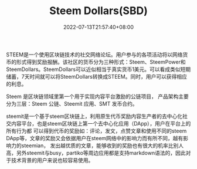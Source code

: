 ﻿---
weight: 
title: "Steem Dollars(SBD)"
description: "STEEM是一个使用区块链技术的社交网络论坛"
date: 2022-07-13T21:57:40+08:00
lastmod: 2022-07-13T16:45:40+08:00
draft: false
authors: ["浮尘"]
featuredImage: "steem-dollarssbd.webp"
link: "https://steem.com/"
tags: ["数字代币","Steem Dollars(SBD)"]
categories: ["navigation"]
navigation: ["数字代币"]
lightgallery: true
toc: true
pinned: false
recommend: false
recommend1: false
---
STEEM是一个使用区块链技术的社交网络论坛。用户参与的各项活动将以网络货币的形式得到奖励报酬。该社区的货币分为三种形式：Steem、SteemPower和SteemDollars。SteemDollars可以近似相当于真实货币1美元。可以看成类似短期储蓄，7天时间就可以将SteemDollars转换成STEEM。同时，用户可以获得相应的利息。

Steem 是区块链领域里第一个用于实现内容平台激励的公链项目， 产品架构主要分为三层：Steem 公链、Steemit 应用、SMT 发币合约。

steemit是一个基于steem区块链上，利用原生代币奖励内容生产者的去中心化社交内容平台，也是steem区块链上第一个去中心化应用（DApp），用户在平台上的所有行为都 可以得到代币的奖励如：评论，发文，点赞文章和使用不同的steem DApp等，文章的奖励又会依据用户在steem网络中的影响力而有所不同，越有影响力的steemian， 发出越优质的文章，能够收到的奖励也有很大的机率比别人高，另外steemit与busy，partiko等周边应用都是支持markdown语法的，因此对于技术背景的用户来说也较容易使用。